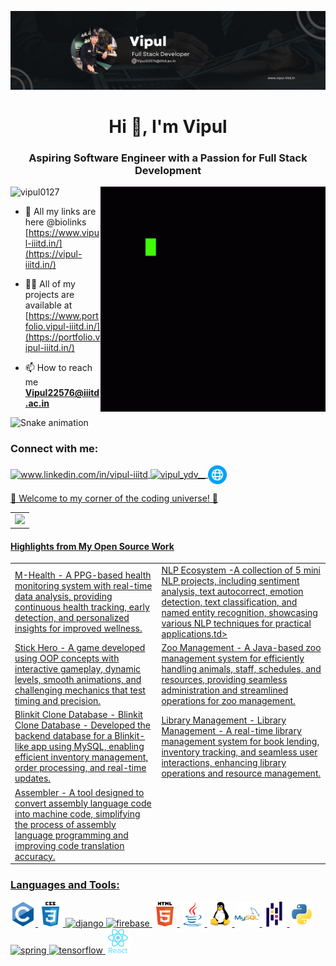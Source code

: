 ![logo](https://github.com/vipul0127/Vipul0127/blob/main/Black%20Minimal%20Business%20Personal%20Profile%20Linkedin%20Banner.png)
<h1 align="center">Hi 👋, I'm Vipul</h1>
<h3 align="center">Aspiring Software Engineer with a Passion for Full Stack Development</h3>
<img align="right" alt="coding"  height= "360" width="360" src= "https://github.com/vipul0127/Vipul0127/blob/main/gif.gif">
<p align="left"> <img src="https://komarev.com/ghpvc/?username=vipul0127&label=Profile%20views&color=0e75b6&style=flat" alt="vipul0127" /> </p>

- 🔗 All my links are here @biolinks [https://www.vipul-iiitd.in/](https://vipul-iiitd.in/)
- 👨‍💻 All of my projects are available at [https://www.portfolio.vipul-iiitd.in/](https://portfolio.vipul-iiitd.in/)

- 📫 How to reach me **Vipul22576@iiitd.ac.in**


![Snake animation](https://github.com/vipul0127/Vipul0127/blob/output/github-contribution-grid-snake.svg)

<h3 align="left">Connect with me:</h3>
<p align="left">
  <a href="https://linkedin.com/in/www.linkedin.com/in/vipul-iiitd" target="blank">
    <img align="center" src="https://raw.githubusercontent.com/rahuldkjain/github-profile-readme-generator/master/src/images/icons/Social/linked-in-alt.svg" alt="www.linkedin.com/in/vipul-iiitd" height="30" width="40" />
  </a>
  <a href="https://instagram.com/vipul_ydv__" target="blank">
    <img align="center" src="https://raw.githubusercontent.com/rahuldkjain/github-profile-readme-generator/master/src/images/icons/Social/instagram.svg" alt="vipul_ydv__" height="30" width="40" />
  
  <a href="https://www.vipul-iiitd.in" target="blank">
    <img align="center" src="https://github.com/vipul0127/Vipul0127/blob/main/internet.png" alt="vipul-iiitd website" height="30" width="30" />

</p>
<p>🌟 Welcome to my corner of the coding universe! 🌟</p>


<table>
  <tr>
    <td>
      <img src="https://github-readme-streak-stats.herokuapp.com/?user=vipul0127&theme=radical&hide_border=true" width="450" />
    </td>
  </tr>
</table>

<h4 align="left">Highlights from My Open Source Work</h4>
<table align="center">
    <tr>
        <td><a href="https://github.com/vipul0127/M-Health">M-Health</a> - A PPG-based health monitoring system with real-time data analysis, providing continuous health tracking, early detection, and personalized insights for improved wellness.</td>
        <td><a href="https://github.com/vipul0127/nlp_ecosystem">NLP Ecosystem</a> -A collection of 5 mini NLP projects, including sentiment analysis, text autocorrect, emotion detection, text classification, and named entity recognition, showcasing various NLP techniques for practical applications.td>
    </tr>
    <tr>
        <td><a href="https://github.com/vipul0127/stick_hero">Stick Hero</a> - A game developed using OOP concepts with interactive gameplay, dynamic levels, smooth animations, and challenging mechanics that test timing and precision.</td>
        <td><a href="https://github.com/vipul0127/Zoo-Management-System">Zoo Management</a> - A Java-based zoo management system for efficiently handling animals, staff, schedules, and resources, providing seamless administration and streamlined operations for zoo management.</td>
    </tr>
    <tr>
        <td><a href="https://github.com/vipul0127/BLINKIT">Blinkit Clone Database</a> - Blinkit Clone Database - Developed the backend database for a Blinkit-like app using MySQL, enabling efficient inventory management, order processing, and real-time updates.</td>
        <td><a href="https://github.com/vipul0127/library_management">Library Management</a> - Library Management - A real-time library management system for book lending, inventory tracking, and seamless user interactions, enhancing library operations and resource management.</td>
    </tr>
    <tr>
        <td><a href="https://github.com/vipul0127/assembler">Assembler</a> - A tool designed to convert assembly language code into machine code, simplifying the process of assembly language programming and improving code translation accuracy.</td>
    </tr>
</table>

<h3 align="left">Languages and Tools:</h3>
<p align="left">
  <a href="https://www.cprogramming.com/" target="_blank" rel="noreferrer">
    <img src="https://raw.githubusercontent.com/devicons/devicon/master/icons/c/c-original.svg" alt="c" width="40" height="40"/>
  </a>
  <a href="https://www.w3schools.com/css/" target="_blank" rel="noreferrer">
    <img src="https://raw.githubusercontent.com/devicons/devicon/master/icons/css3/css3-original-wordmark.svg" alt="css3" width="40" height="40"/>
  </a>
  <a href="https://www.djangoproject.com/" target="_blank" rel="noreferrer">
    <img src="https://cdn.worldvectorlogo.com/logos/django.svg" alt="django" width="40" height="40"/>
  </a>
  <a href="https://firebase.google.com/" target="_blank" rel="noreferrer">
    <img src="https://www.vectorlogo.zone/logos/firebase/firebase-icon.svg" alt="firebase" width="40" height="40"/>
  </a>
  <a href="https://www.w3.org/html/" target="_blank" rel="noreferrer">
    <img src="https://raw.githubusercontent.com/devicons/devicon/master/icons/html5/html5-original-wordmark.svg" alt="html5" width="40" height="40"/>
  </a>
  <a href="https://www.java.com" target="_blank" rel="noreferrer">
    <img src="https://raw.githubusercontent.com/devicons/devicon/master/icons/java/java-original.svg" alt="java" width="40" height="40"/>
  </a>
  <a href="https://www.linux.org/" target="_blank" rel="noreferrer">
    <img src="https://raw.githubusercontent.com/devicons/devicon/master/icons/linux/linux-original.svg" alt="linux" width="40" height="40"/>
  </a>
  <a href="https://www.mysql.com/" target="_blank" rel="noreferrer">
    <img src="https://raw.githubusercontent.com/devicons/devicon/master/icons/mysql/mysql-original-wordmark.svg" alt="mysql" width="40" height="40"/>
  </a>
  <a href="https://pandas.pydata.org/" target="_blank" rel="noreferrer">
    <img src="https://raw.githubusercontent.com/devicons/devicon/2ae2a900d2f041da66e950e4d48052658d850630/icons/pandas/pandas-original.svg" alt="pandas" width="40" height="40"/>
  </a>
  <a href="https://www.python.org" target="_blank" rel="noreferrer">
    <img src="https://raw.githubusercontent.com/devicons/devicon/master/icons/python/python-original.svg" alt="python" width="40" height="40"/>
  </a>
  <a href="https://spring.io/" target="_blank" rel="noreferrer">
    <img src="https://www.vectorlogo.zone/logos/springio/springio-icon.svg" alt="spring" width="40" height="40"/>
  </a>
  <a href="https://www.tensorflow.org" target="_blank" rel="noreferrer">
    <img src="https://www.vectorlogo.zone/logos/tensorflow/tensorflow-icon.svg" alt="tensorflow" width="40" height="40"/>
  </a>
  <!-- React Logo -->
  <a href="https://reactjs.org/" target="_blank" rel="noreferrer">
    <img src="https://raw.githubusercontent.com/devicons/devicon/master/icons/react/react-original-wordmark.svg" alt="react" width="40" height="40"/>
  </a>
</p>

